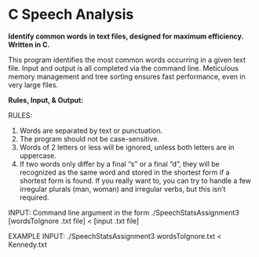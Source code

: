 # C Speech Analysis
<b>Identify common words in text files, designed for maximum efficiency. Written in C.</b>

This program identifies the most common words occurring in a given text file. Input and output is all completed via the command line. Meticulous memory management and tree sorting ensures fast performance, even in very large files.

<b>Rules, Input, & Output:</b>

RULES:
1) Words are separated by text or punctuation.
2) The program should not be case-sensitive.
3) Words of 2 letters or less will be ignored, unless both letters are in uppercase.
4) If two words only differ by a final “s” or a final “d”, they will be recognized as the same word and stored in the shortest form if a shortest form is found. If you really want to, you can try to handle a few irregular plurals (man, woman) and irregular verbs, but this isn’t required.

INPUT: 
Command line argument in the form ./SpeechStatsAssignment3 [wordsToIgnore .txt file] < [input .txt file]

EXAMPLE INPUT:
./SpeechStatsAssignment3 wordsToIgnore.txt < Kennedy.txt
